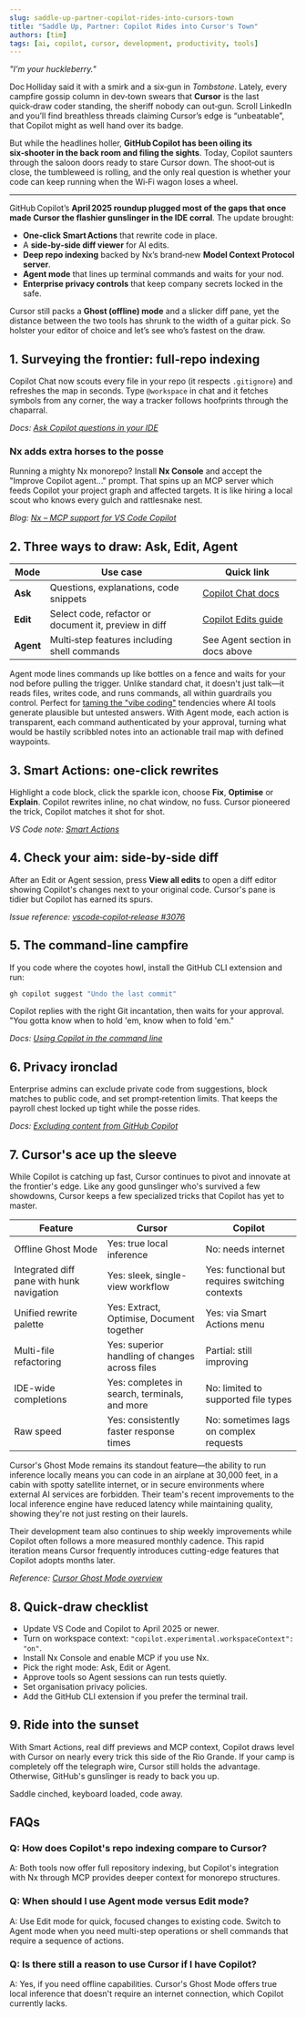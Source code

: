 ```yaml
---
slug: saddle-up-partner-copilot-rides-into-cursors-town
title: "Saddle Up, Partner: Copilot Rides into Cursor's Town"
authors: [tim]
tags: [ai, copilot, cursor, development, productivity, tools]
---
```


*"I'm your huckleberry."*  

Doc Holliday said it with a smirk and a six‑gun in *Tombstone*.  Lately, every campfire gossip column in dev‑town swears that **Cursor** is the last quick‑draw coder standing, the sheriff nobody can out‑gun. Scroll LinkedIn and you’ll find breathless threads claiming Cursor’s edge is “unbeatable”, that Copilot might as well hand over its badge.

But while the headlines holler, **GitHub Copilot has been oiling its six‑shooter in the back room and filing the sights**. Today, Copilot saunters through the saloon doors ready to stare Cursor down. The shoot‑out is close, the tumbleweed is rolling, and the only real question is whether your code can keep running when the Wi‑Fi wagon loses a wheel.

---

GitHub Copilot’s **April 2025 roundup plugged most of the gaps that once made Cursor the flashier gunslinger in the IDE corral**. The update brought:

* **One‑click Smart Actions** that rewrite code in place.  
* A **side‑by‑side diff viewer** for AI edits.  
* **Deep repo indexing** backed by Nx’s brand‑new **Model Context Protocol server**.  
* **Agent mode** that lines up terminal commands and waits for your nod.  
* **Enterprise privacy controls** that keep company secrets locked in the safe.  

Cursor still packs a **Ghost (offline) mode** and a slicker diff pane, yet the distance between the two tools has shrunk to the width of a guitar pick. So holster your editor of choice and let’s see who’s fastest on the draw.

<!-- truncate -->

## 1. Surveying the frontier: full‑repo indexing

Copilot Chat now scouts every file in your repo (it respects `.gitignore`) and refreshes the map in seconds. Type `@workspace` in chat and it fetches symbols from any corner, the way a tracker follows hoofprints through the chaparral.

*Docs: [Ask Copilot questions in your IDE](https://docs.github.com/en/copilot/using-github-copilot/copilot-chat/asking-github-copilot-questions-in-your-ide)*

### Nx adds extra horses to the posse

Running a mighty Nx monorepo? Install **Nx Console** and accept the "Improve Copilot agent..." prompt. That spins up an MCP server which feeds Copilot your project graph and affected targets. It is like hiring a local scout who knows every gulch and rattlesnake nest.

*Blog: [Nx – MCP support for VS Code Copilot](https://nx.dev/blog/nx-mcp-vscode-copilot)*

## 2. Three ways to draw: Ask, Edit, Agent

| Mode | Use case | Quick link |
|------|----------|-----------|
| **Ask** | Questions, explanations, code snippets | [Copilot Chat docs](https://docs.github.com/en/copilot/using-github-copilot/copilot-chat/asking-github-copilot-questions-in-your-ide) |
| **Edit** | Select code, refactor or document it, preview in diff | [Copilot Edits guide](https://code.visualstudio.com/docs/copilot/copilot-edits) |
| **Agent** | Multi‑step features including shell commands | See Agent section in docs above |

Agent mode lines commands up like bottles on a fence and waits for your nod before pulling the trigger. Unlike standard chat, it doesn't just talk—it reads files, writes code, and runs commands, all within guardrails you control. Perfect for [taming the "vibe coding"](/blog/vibe-coding) tendencies where AI tools generate plausible but untested answers. With Agent mode, each action is transparent, each command authenticated by your approval, turning what would be hastily scribbled notes into an actionable trail map with defined waypoints.

## 3. Smart Actions: one‑click rewrites

Highlight a code block, click the sparkle icon, choose **Fix**, **Optimise** or **Explain**. Copilot rewrites inline, no chat window, no fuss. Cursor pioneered the trick, Copilot matches it shot for shot.

*VS Code note: [Smart Actions](https://code.visualstudio.com/docs/copilot/copilot-smart-actions)*

## 4. Check your aim: side‑by‑side diff

After an Edit or Agent session, press **View all edits** to open a diff editor showing Copilot's changes next to your original code. Cursor's pane is tidier but Copilot has earned its spurs.

*Issue reference: [vscode‑copilot‑release #3076](https://github.com/microsoft/vscode-copilot-release/issues/3076)*

## 5. The command‑line campfire

If you code where the coyotes howl, install the GitHub CLI extension and run:

```bash
gh copilot suggest "Undo the last commit"
```

Copilot replies with the right Git incantation, then waits for your approval. "You gotta know when to hold 'em, know when to fold 'em."

*Docs: [Using Copilot in the command line](https://docs.github.com/en/copilot/github-copilot-in-the-cli)*

## 6. Privacy ironclad

Enterprise admins can exclude private code from suggestions, block matches to public code, and set prompt‑retention limits. That keeps the payroll chest locked up tight while the posse rides.

*Docs: [Excluding content from GitHub Copilot](https://docs.github.com/en/enterprise-cloud@latest/copilot/configuring-github-copilot/configuring-content-exclusions-for-github-copilot)*

## 7. Cursor's ace up the sleeve

While Copilot is catching up fast, Cursor continues to pivot and innovate at the frontier's edge. Like any good gunslinger who's survived a few showdowns, Cursor keeps a few specialized tricks that Copilot has yet to master.

| Feature | Cursor | Copilot |
|---------|--------|---------|
| Offline Ghost Mode | Yes: true local inference | No: needs internet |
| Integrated diff pane with hunk navigation | Yes: sleek, single-view workflow | Yes: functional but requires switching contexts |
| Unified rewrite palette | Yes: Extract, Optimise, Document together | Yes: via Smart Actions menu |
| Multi-file refactoring | Yes: superior handling of changes across files | Partial: still improving |
| IDE-wide completions | Yes: completes in search, terminals, and more | No: limited to supported file types |
| Raw speed | Yes: consistently faster response times | No: sometimes lags on complex requests |

Cursor's Ghost Mode remains its standout feature—the ability to run inference locally means you can code in an airplane at 30,000 feet, in a cabin with spotty satellite internet, or in secure environments where external AI services are forbidden. Their team's recent improvements to the local inference engine have reduced latency while maintaining quality, showing they're not just resting on their laurels.

Their development team also continues to ship weekly improvements while Copilot often follows a more measured monthly cadence. This rapid iteration means Cursor frequently introduces cutting-edge features that Copilot adopts months later.

*Reference: [Cursor Ghost Mode overview](https://cursor.sh/blog/ghost-mode)*

## 8. Quick‑draw checklist

* Update VS Code and Copilot to April 2025 or newer.
* Turn on workspace context: `"copilot.experimental.workspaceContext": "on"`.
* Install Nx Console and enable MCP if you use Nx.
* Pick the right mode: Ask, Edit or Agent.
* Approve tools so Agent sessions can run tests quietly.
* Set organisation privacy policies.
* Add the GitHub CLI extension if you prefer the terminal trail.

## 9. Ride into the sunset

With Smart Actions, real diff previews and MCP context, Copilot draws level with Cursor on nearly every trick this side of the Rio Grande. If your camp is completely off the telegraph wire, Cursor still holds the advantage. Otherwise, GitHub's gunslinger is ready to back you up.

Saddle cinched, keyboard loaded, code away.

## FAQs

### Q: How does Copilot's repo indexing compare to Cursor?

A: Both tools now offer full repository indexing, but Copilot's integration with Nx through MCP provides deeper context for monorepo structures.

### Q: When should I use Agent mode versus Edit mode?

A: Use Edit mode for quick, focused changes to existing code. Switch to Agent mode when you need multi-step operations or shell commands that require a sequence of actions.

### Q: Is there still a reason to use Cursor if I have Copilot?

A: Yes, if you need offline capabilities. Cursor's Ghost Mode offers true local inference that doesn't require an internet connection, which Copilot currently lacks.
